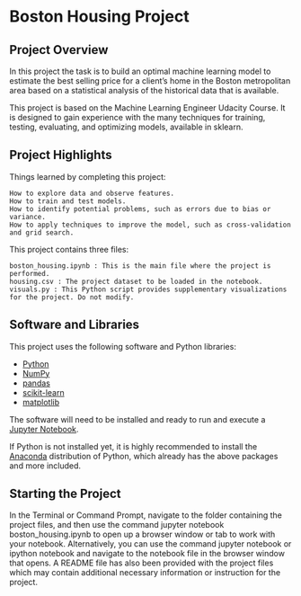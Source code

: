 # Boston Housing Project

## Project Overview
In this project the task is to build an optimal machine learning model to estimate the best selling price for a client’s home in the Boston metropolitan area based on a statistical analysis of the historical data that is available.

This project is based on the Machine Learning Engineer Udacity Course. It is designed to gain experience with the many techniques for training, testing, evaluating, and optimizing models, available in sklearn. 

## Project Highlights
Things learned by completing this project:

    How to explore data and observe features.
    How to train and test models.
    How to identify potential problems, such as errors due to bias or variance.
    How to apply techniques to improve the model, such as cross-validation and grid search.

This project contains three files:

    boston_housing.ipynb : This is the main file where the project is performed.
    housing.csv : The project dataset to be loaded in the notebook. 
    visuals.py : This Python script provides supplementary visualizations for the project. Do not modify.

## Software and Libraries
This project uses the following software and Python libraries:

- [Python](https://www.python.org/download/releases/3.0/)
- [NumPy](http://www.numpy.org/)
- [pandas](http://pandas.pydata.org/)
- [scikit-learn](http://scikit-learn.org/stable/)
- [matplotlib](http://matplotlib.org/)

The software will need to be installed and ready to run and execute a [Jupyter Notebook](http://ipython.org/notebook.html).

If Python is not installed yet, it is highly recommended to install the [Anaconda](http://continuum.io/downloads) distribution of Python, which already has the above packages and more included. 

## Starting the Project
In the Terminal or Command Prompt, navigate to the folder containing the project files, and then use the command jupyter notebook boston_housing.ipynb to open up a browser window or tab to work with your notebook. Alternatively, you can use the command jupyter notebook or ipython notebook and navigate to the notebook file in the browser window that opens. A README file has also been provided with the project files which may contain additional necessary information or instruction for the project.

